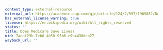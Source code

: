 ```yaml
---
content_type: external-resource
external_url: https://academic.oup.com/qje/article/124/2/597/1905082/Does-Medicare-Save-Lives
has_external_license_warning: true
license: https://en.wikipedia.org/wiki/All_rights_reserved
status: ''
title: Does Medicare Save Lives?
uid: 7aeaf23b-7eb0-4b50-95b6-c9b4438dcb27
wayback_url: ''
---
```

